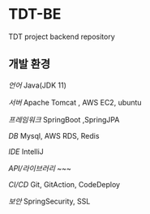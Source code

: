 # TDT-BE
TDT project backend repository


## 개발 환경
*언어* Java(JDK 11)

*서버* Apache Tomcat , AWS EC2, ubuntu

*프레임워크* SpringBoot ,SpringJPA

*DB* Mysql, AWS RDS, Redis

*IDE* IntelliJ

*API/라이브러리* ~~~

*CI/CD* Git, GitAction, CodeDeploy

*보안* SpringSecurity, SSL
